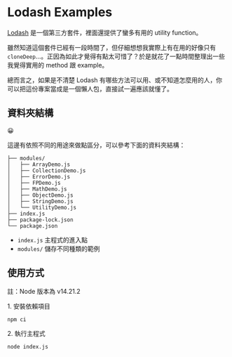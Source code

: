 # Lodash Examples

[Lodash](https://lodash.com/) 是一個第三方套件，裡面還提供了蠻多有用的 utility function。

雖然知道這個套件已經有一段時間了，但仔細想想我實際上有在用的好像只有 `cloneDeep`...。正因為如此才覺得有點太可惜了？於是就花了一點時間整理出一些我覺得實用的 method 跟 example。

總而言之，如果是不清楚 Lodash 有哪些方法可以用、或不知道怎麼用的人，你可以把這份專案當成是一個懶人包，直接試一遍應該就懂了。

## 資料夾結構

😀

這邊有依照不同的用途來做點區分，可以參考下面的資料夾結構：

```text
├── modules/
│   ├── ArrayDemo.js
│   ├── CollectionDemo.js
│   ├── ErrorDemo.js
│   ├── FPDemo.js
│   ├── MathDemo.js
│   ├── ObjectDemo.js
│   ├── StringDemo.js
│   └── UtilityDemo.js
├── index.js
├── package-lock.json
└── package.json
```

- `index.js` 主程式的進入點
- `modules/` 儲存不同種類的範例

## 使用方式

註：Node 版本為 v14.21.2

1\. 安裝依賴項目

```
npm ci
```

2\. 執行主程式

```
node index.js
```
